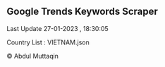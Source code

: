 

## Google Trends Keywords Scraper 
 
Last Update 27-01-2023 , 18:30:05

Country List :
VIETNAM.json



© Abdul Muttaqin 
